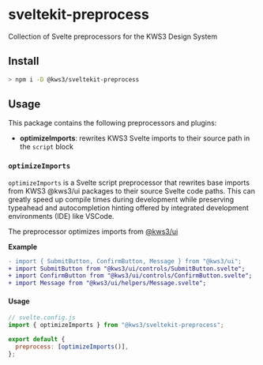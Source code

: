 # sveltekit-preprocess

Collection of Svelte preprocessors for the KWS3 Design System


Install
-----
```bash
> npm i -D @kws3/sveltekit-preprocess
```

## Usage

This package contains the following preprocessors and plugins:

- **optimizeImports**: rewrites KWS3 Svelte imports to their source path in the `script` block

### `optimizeImports`

`optimizeImports` is a Svelte script preprocessor that rewrites base imports from KWS3 @kws3/ui packages to their source Svelte code paths. This can greatly speed up compile times during development while preserving typeahead and autocompletion hinting offered by integrated development environments (IDE) like VSCode.

The preprocessor optimizes imports from [@kws3/ui](https://github.com/kws3media/ui/tree/master/packages/%40kws3/ui)


**Example**

```diff
- import { SubmitButton, ConfirmButton, Message } from "@kws3/ui";
+ import SubmitButton from "@kws3/ui/controls/SubmitButton.svelte";
+ import ConfirmButton from "@kws3/ui/controls/ConfirmButton.svelte";
+ import Message from "@kws3/ui/helpers/Message.svelte";
```



#### Usage

```js
// svelte.config.js
import { optimizeImports } from "@kws3/sveltekit-preprocess";

export default {
  preprocess: [optimizeImports()],
};
```